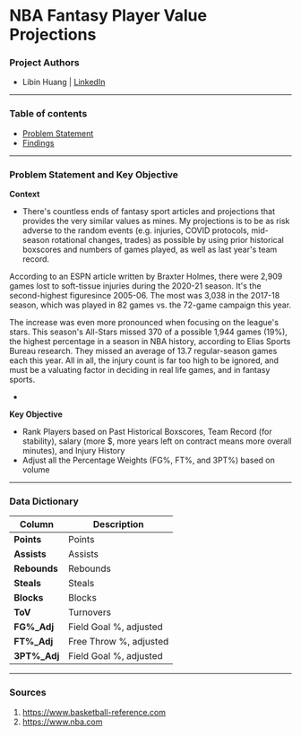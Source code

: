 # NBA Fantasy Player Value Projections

### Project Authors
- Libin Huang | <u>[LinkedIn](https://www.linkedin.com/in/libinh/)</u>

---

### Table of contents
- <u>[Problem Statement](#Problem-Statement-and-Key-Objective)</u>
- <u>[Findings](#Findings)</u>

---

### Problem Statement and Key Objective

<b> Context </b>

- There's countless ends of fantasy sport articles and projections that provides the very similar values as mines. 
My projections is to be as risk adverse to the random events (e.g. injuries, COVID protocols, mid-season rotational changes, trades) as possible by using prior historical boxscores and numbers of games played,  as well as last year's team record.

According to an ESPN article written by Braxter Holmes, there were 2,909 games lost to soft-tissue injuries during the 2020-21 season. It's the second-highest figuresince 2005-06. The most was 3,038 in the 2017-18 season, which was played in 82 games vs. the 72-game campaign this year.

The increase was even more pronounced when focusing on the league's stars. This season's All-Stars missed 370 of a possible 1,944 games (19%), the highest percentage in a season in NBA history, according to Elias Sports Bureau research. They missed an average of 13.7 regular-season games each this year. All in all, the injury count is far too high to be ignored, and must be a valuating factor in deciding in real life games, and in fantasy sports.


- 
<b> Key Objective </b>
- Rank Players based on Past Historical Boxscores, Team Record (for stability), salary (more $, more years left on contract means more overall minutes), and Injury History
- Adjust all the Percentage Weights (FG%, FT%, and 3PT%) based on volume
---

### Data Dictionary
| Column | Description |
| --- | --- |
| **Points** | Points |
| **Assists** | Assists |
| **Rebounds** | Rebounds |
| **Steals** | Steals |
| **Blocks** | Blocks |
| **ToV** | Turnovers |
| **FG%_Adj** | Field Goal %, adjusted |
| **FT%_Adj** | Free Throw %, adjusted |
| **3PT%_Adj** | Field Goal %, adjusted |


---

### Sources
1. https://www.basketball-reference.com
2. https://www.nba.com
